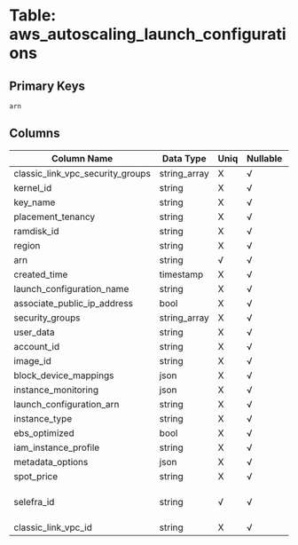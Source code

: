 # Table: aws_autoscaling_launch_configurations

## Primary Keys 

```
arn
```


## Columns 

|  Column Name   |  Data Type  | Uniq | Nullable | Description | 
|  ----  | ----  | ----  | ----  | ---- | 
| classic_link_vpc_security_groups | string_array | X | √ |  | 
| kernel_id | string | X | √ |  | 
| key_name | string | X | √ |  | 
| placement_tenancy | string | X | √ |  | 
| ramdisk_id | string | X | √ |  | 
| region | string | X | √ |  | 
| arn | string | √ | √ |  | 
| created_time | timestamp | X | √ |  | 
| launch_configuration_name | string | X | √ |  | 
| associate_public_ip_address | bool | X | √ |  | 
| security_groups | string_array | X | √ |  | 
| user_data | string | X | √ |  | 
| account_id | string | X | √ |  | 
| image_id | string | X | √ |  | 
| block_device_mappings | json | X | √ |  | 
| instance_monitoring | json | X | √ |  | 
| launch_configuration_arn | string | X | √ |  | 
| instance_type | string | X | √ |  | 
| ebs_optimized | bool | X | √ |  | 
| iam_instance_profile | string | X | √ |  | 
| metadata_options | json | X | √ |  | 
| spot_price | string | X | √ |  | 
| selefra_id | string | √ | √ | primary keys value md5 | 
| classic_link_vpc_id | string | X | √ |  | 


